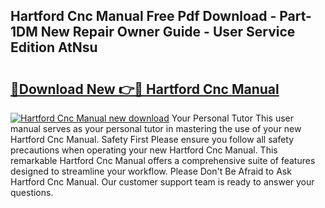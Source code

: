 ## Hartford Cnc Manual Free Pdf Download - Part-1DM New Repair Owner Guide - User Service Edition AtNsu

# <h2><a href="http://cf19842.oget.top/?id=Hartford+Cnc+Manual">🔗Download New 👉🔴 Hartford Cnc Manual</a></h2>

[![Hartford Cnc Manual new download](https://i.imgur.com/5g1atiW.png)](http://cf19842.oget.top/?id=Hartford+Cnc+Manual)
Your Personal Tutor This user manual serves as your personal tutor in mastering the use of your new Hartford Cnc Manual. Safety First Please ensure you follow all safety precautions when operating your new Hartford Cnc Manual. This remarkable Hartford Cnc Manual offers a comprehensive suite of features designed to streamline your workflow. Please Don't Be Afraid to Ask Hartford Cnc Manual. Our customer support team is ready to answer your questions.
